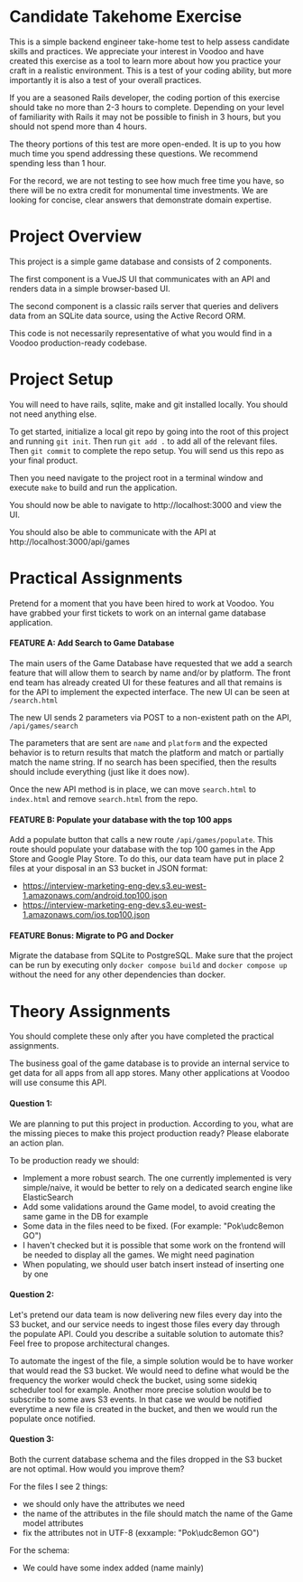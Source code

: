 # Candidate Takehome Exercise
This is a simple backend engineer take-home test to help assess candidate skills and practices.  We appreciate your interest in Voodoo and have created this exercise as a tool to learn more about how you practice your craft in a realistic environment.  This is a test of your coding ability, but more importantly it is also a test of your overall practices.

If you are a seasoned Rails developer, the coding portion of this exercise should take no more than 2-3 hours to complete.  Depending on your level of familiarity with Rails it may not be possible to finish in 3 hours, but you should not spend more than 4 hours.

The theory portions of this test are more open-ended.  It is up to you how much time you spend addressing these questions.  We recommend spending less than 1 hour.

For the record, we are not testing to see how much free time you have, so there will be no extra credit for monumental time investments.  We are looking for concise, clear answers that demonstrate domain expertise.

# Project Overview
This project is a simple game database and consists of 2 components.

The first component is a VueJS UI that communicates with an API and renders data in a simple browser-based UI.

The second component is a classic rails server that queries and delivers data from an SQLite data source, using the Active Record ORM.

This code is not necessarily representative of what you would find in a Voodoo production-ready codebase.

# Project Setup
You will need to have rails, sqlite, make and git installed locally. You should not need anything else.

To get started, initialize a local git repo by going into the root of this project and running `git init`.  Then run `git add .` to add all of the relevant files.  Then `git commit` to complete the repo setup.  You will send us this repo as your final product.

Then you need navigate to the project root in a terminal window and execute `make` to build and run the application.

You should now be able to navigate to http://localhost:3000 and view the UI.

You should also be able to communicate with the API at http://localhost:3000/api/games

# Practical Assignments
Pretend for a moment that you have been hired to work at Voodoo.  You have grabbed your first tickets to work on an internal game database application.

#### FEATURE A: Add Search to Game Database
The main users of the Game Database have requested that we add a search feature that will allow them to search by name and/or by platform.  The front end team has already created UI for these features and all that remains is for the API to implement the expected interface.  The new UI can be seen at `/search.html`

The new UI sends 2 parameters via POST to a non-existent path on the API, `/api/games/search`

The parameters that are sent are `name` and `platform` and the expected behavior is to return results that match the platform and match or partially match the name string.  If no search has been specified, then the results should include everything (just like it does now).

Once the new API method is in place, we can move `search.html` to `index.html` and remove `search.html` from the repo.

#### FEATURE B: Populate your database with the top 100 apps
Add a populate button that calls a new route `/api/games/populate`.  This route should populate your database with the top 100 games in the App Store and Google Play Store.
To do this, our data team have put in place 2 files at your disposal in an S3 bucket in JSON format:

- https://interview-marketing-eng-dev.s3.eu-west-1.amazonaws.com/android.top100.json
- https://interview-marketing-eng-dev.s3.eu-west-1.amazonaws.com/ios.top100.json

#### FEATURE Bonus: Migrate to PG and Docker

Migrate the database from SQLite to PostgreSQL.  Make sure that the project can be run by executing only `docker compose build` and `docker compose up` without the need for any other dependencies than docker.

# Theory Assignments
You should complete these only after you have completed the practical assignments.

The business goal of the game database is to provide an internal service to get data for all apps from all app stores.
Many other applications at Voodoo will use consume this API.

#### Question 1:
We are planning to put this project in production. According to you, what are the missing pieces to make this project production ready?
Please elaborate an action plan.

To be production ready we should:
- Implement a more robust search. The one currently implemented is very simple/naive, it would be better to rely on a dedicated search engine like ElasticSearch
- Add some validations around the Game model, to avoid creating the same game in the DB for example
- Some data in the files need to be fixed. (For example: "Pok\udc8emon GO")  
- I haven't checked but it is possible that some work on the frontend will be needed to display all the games. We might need pagination
- When populating, we should user batch insert instead of inserting one by one

#### Question 2:
Let's pretend our data team is now delivering new files every day into the S3 bucket, and our service needs to ingest those files every day through the populate API. Could you describe a suitable solution to automate this?
Feel free to propose architectural changes.

To automate the ingest of the file, a simple solution would be to have worker that would read the S3 bucket. We would need to define what would be the frequency the worker would check the bucket, using some sidekiq scheduler tool for example.
Another more precise solution would be to subscribe to some aws S3 events. In that case we would be notified everytime a new file is created in the bucket, and then we would run the populate once notified.

#### Question 3:
Both the current database schema and the files dropped in the S3 bucket are not optimal.
How would you improve them?

For the files I see 2 things: 
- we should only have the attributes we need
- the name of the attributes in the file should match the name of the Game model attributes
- fix the attributes not in UTF-8 (exxample: "Pok\udc8emon GO")

For the schema:
- We could have some index added (name mainly)
